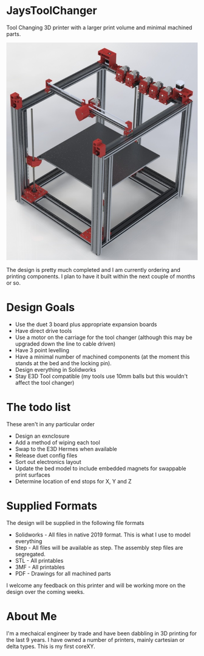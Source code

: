 # JaysToolChanger
Tool Changing 3D printer with a larger print volume and minimal machined parts.

![Printer](/Printer_Design/Renders/Printer_View_1.JPG)

The design is pretty much completed and I am currently ordering and printing components.
I plan to have it built within the next couple of months or so.

# Design Goals
* Use the duet 3 board plus appropriate expansion boards
* Have direct drive tools
* Use a motor on the carriage for the tool changer (although this may be upgraded down the line to cable driven)
* Have 3 point levelling
* Have a minimal number of machined components (at the moment this stands at the bed and the locking pin).
* Design everything in Solidworks
* Stay E3D Tool compatible (my tools use 10mm balls but this wouldn't affect the tool changer)

# The todo list
These aren't in any particular order
* Design an exnclosure
* Add a method of wiping each tool
* Swap to the E3D Hermes when available
* Release duet config files
* Sort out electronics layout
* Update the bed model to include embedded magnets for swappable print surfaces
* Determine location of end stops for X, Y and Z
	
# Supplied Formats
The design will be supplied in the following file formats
* Solidworks - All files in native 2019 format. This is what I use to model everything
* Step - All files will be available as step. The assembly step files are segregated.
* STL - All printables
* 3MF - All printables
* PDF - Drawings for all machined parts

I welcome any feedback on this printer and will be working more on the design over the coming weeks.

# About Me
I'm a mechaical engineer by trade and have been dabbling in 3D printing for the last 9 years.
I have owned a number of printers, mainly cartesian or delta types. This is my first coreXY.
